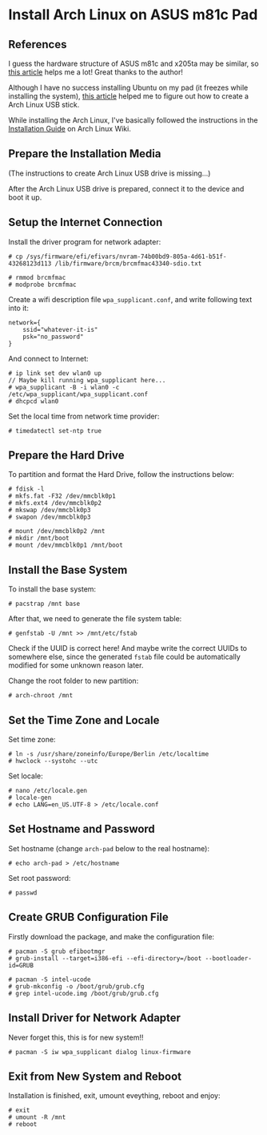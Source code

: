 # Install Arch Linux on ASUS m81c Pad

## References

I guess the hardware structure of ASUS m81c and x205ta may be similar, so [this article](https://wiki.archlinux.org/index.php/Asus_x205ta) helps me a lot! Great thanks to the author!

Although I have no success installing Ubuntu on my pad (it freezes while installing the system), [this article](https://github.com/lopaka/instructions/blob/master/ubuntu-16.04-install-asus-x205ta.md) helped me to figure out how to create a Arch Linux USB stick.

While installing the Arch Linux, I've basically followed the instructions in the [Installation Guide](https://wiki.archlinux.org/index.php/Installation_guide) on Arch Linux Wiki.

## Prepare the Installation Media

(The instructions to create Arch Linux USB drive is missing...)

After the Arch Linux USB drive is prepared, connect it to the device and boot it up.

## Setup the Internet Connection

Install the driver program for network adapter:

```console
# cp /sys/firmware/efi/efivars/nvram-74b00bd9-805a-4d61-b51f-43268123d113 /lib/firmware/brcm/brcmfmac43340-sdio.txt

# rmmod brcmfmac
# modprobe brcmfmac
```

Create a wifi description file `wpa_supplicant.conf`, and write following text into it:

```text
network={
    ssid="whatever-it-is"
    psk="no_password"
}
```

And connect to Internet:

```console
# ip link set dev wlan0 up
// Maybe kill running wpa_supplicant here...
# wpa_supplicant -B -i wlan0 -c /etc/wpa_supplicant/wpa_supplicant.conf
# dhcpcd wlan0
```

Set the local time from network time provider:

```console
# timedatectl set-ntp true
```

## Prepare the Hard Drive

To partition and format the Hard Drive, follow the instructions below:

```console
# fdisk -l
# mkfs.fat -F32 /dev/mmcblk0p1
# mkfs.ext4 /dev/mmcblk0p2
# mkswap /dev/mmcblk0p3
# swapon /dev/mmcblk0p3

# mount /dev/mmcblk0p2 /mnt
# mkdir /mnt/boot
# mount /dev/mmcblk0p1 /mnt/boot
```

## Install the Base System

To install the base system:

```console
# pacstrap /mnt base
```

After that, we need to generate the file system table:

```console
# genfstab -U /mnt >> /mnt/etc/fstab
```

Check if the UUID is correct here! And maybe write the correct UUIDs to somewhere else, since the generated `fstab` file could be automatically modified for some unknown reason later.

Change the root folder to new partition:

```console
# arch-chroot /mnt
```

## Set the Time Zone and Locale

Set time zone:

```console
# ln -s /usr/share/zoneinfo/Europe/Berlin /etc/localtime
# hwclock --systohc --utc
```

Set locale:

```console
# nano /etc/locale.gen
# locale-gen
# echo LANG=en_US.UTF-8 > /etc/locale.conf
```

## Set Hostname and Password

Set hostname (change `arch-pad` below to the real hostname):

```console
# echo arch-pad > /etc/hostname
```

Set root password:

```console
# passwd
```

## Create GRUB Configuration File

Firstly download the package, and make the configuration file:

```console
# pacman -S grub efibootmgr
# grub-install --target=i386-efi --efi-directory=/boot --bootloader-id=GRUB

# pacman -S intel-ucode
# grub-mkconfig -o /boot/grub/grub.cfg
# grep intel-ucode.img /boot/grub/grub.cfg
```

## Install Driver for Network Adapter

Never forget this, this is for new system!!

```console
# pacman -S iw wpa_supplicant dialog linux-firmware
```

## Exit from New System and Reboot

Installation is finished, exit, umount eveything, reboot and enjoy:

```console
# exit
# umount -R /mnt
# reboot
```
